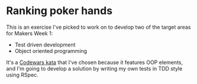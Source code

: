 # Ranking poker hands

This is an exercise I've picked to work on to develop two of the target areas
for Makers Week 1:
- Test driven development
- Object oriented programming

It's a [Codewars
kata](https://www.codewars.com/kata/ranking-poker-hands/train/ruby) that I've
chosen because it features OOP elements, and I'm going to develop a solution by
writing my own tests in TDD style using RSpec.
